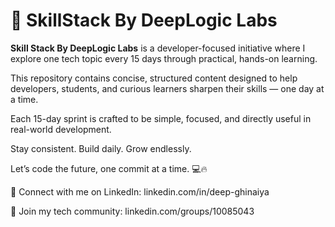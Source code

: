# 🚀 SkillStack By DeepLogic Labs

**Skill Stack By DeepLogic Labs** is a developer-focused initiative where I explore one tech topic every 15 days through practical, hands-on learning.

This repository contains concise, structured content designed to help developers, students, and curious learners sharpen their skills — one day at a time.

Each 15-day sprint is crafted to be simple, focused, and directly useful in real-world development.

Stay consistent. Build daily. Grow endlessly.

Let’s code the future, one commit at a time. 💻🔥

🔗 Connect with me on LinkedIn: linkedin.com/in/deep-ghinaiya

👥 Join my tech community: linkedin.com/groups/10085043
